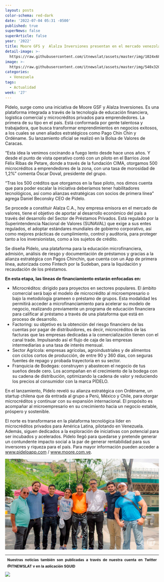 ```yaml
---
layout: posts
color-schema: red-dark
date: '2022-07-04 05:31 -0500'
published: true
superNews: false
superArticle: false
year: '2022'
title: Moore GFS y  Alalza Inversiones presentan en el mercado venezolano Pídelo
detail-image: >-
  https://raw.githubusercontent.com/itnewslat/assets/master/img/1024x680/Moore-GFS-y--Alalza-g.jpg
image: >-
  https://raw.githubusercontent.com/itnewslat/assets/master/img/540x320/Moore-GFS-y--Alalza-p.jpg
categories:
  - Venezuela
tags:
  - Actualidad
week: '27'
---
```

Pídelo, surge como una iniciativa de Moore GSF y Alalza Inversiones. Es una plataforma integrada a través de la tecnología de educación financiera, logística comercial y microcréditos privados para emprendedores. La primera de su tipo en el país. Está conformada por gente talentosa y trabajadora, que busca transformar emprendimientos en negocios exitosos, a los cuales se unen aliados estratégicos como Pago Chin Chin y Ordéname. Su lanzamiento oficial se realizó en la Bolsa de Valores de Caracas. 

“Esta idea la venimos cocinando a fuego lento desde hace unos años. Y desde el punto de vista operativo contó con un piloto en el Barrios José Félix Ribas de Petare, donde a través de la fundación CIMA, otorgamos 500 microcréditos a emprendedores de la zona, con una tasa de morosidad de 1,2%” comenta Óscar Doval, presidente del grupo. 

“Tras los 500 créditos que otorgamos en la fase piloto, nos dimos cuenta que para poder escalar la iniciativa deberíamos tener habilitadores tecnológicos, así como alianzas estratégicas con socios de primera línea” agrega Daniel Beconsky CEO de Pídelo.

Se procede a constituir Alalza C.A., hoy empresa emisora en el mercado de valores, tiene el objetivo de aportar al desarrollo económico del país a través del desarrollo del Sector de Préstamos Privados. Está regulado por la Superintendencia Nacional de Valores (SUNAVAL)  que exige a sus entes regulados, el adoptar estándares mundiales de gobierno corporativo, así como mejores prácticas de cumplimiento, control y auditoría, para proteger tanto a los inversionistas, como a los sujetos de crédito. 

Se diseña Pídelo, una plataforma para la educación microfinanciera, admisión, análisis de riesgo y documentación de préstamos y gracias a la alianza estratégica con Pagos Chinchin, que cuenta con un App de primera línea, autorizada como Fintech por la Sudeban, para la liquidación y recaudación de los préstamos.

**En esta etapa, las líneas de financiamiento estarán enfocadas en:**

- Microcréditos: dirigido para proyectos en sectores populares. El ámbito comercial será  bajo el modelo de microcrédito al microempresario o bajo la metodología grameen o préstamo de grupos. Esta modalidad les permitirá acceder a microfinanciamiento para acelerar su modelo de negocio, realizando previamente un programa de educación financiera para calificar al préstamo a través de una plataforma que está en proceso de desarrollo. 
- Factoring: su objetivo es la obtención del riesgo financiero de las cuentas por pagar de distribuidores, es decir, microcréditos de las facturas que las empresas dedicadas a la comercialización tienen con el canal trade. Impulsando así el flujo de caja de las empresas intermediarias a una tasa de interés mensual.
- Sector Agrícola: empresas agrícolas, agroindustriales y de alimentos con ciclos cortos de producción, de entre 90 y 360 días, con seguras fuentes de repago y probada trayectoria en su sector. 
- Franquicia de Bodegas: construyen y abastecen el negocio de tus sueños desde cero. Los acompañan en el crecimiento de la bodega con su cadena de distribución, optimizando la cadena de valor y reduciendo los precios al consumidor con la marca PÍDELO.


En el lanzamiento, Pídelo reveló su alianza estratégica con Ordéname, un startup chilena que da entrada al grupo a Perú, México y Chile, para otorgar microcréditos y continuar con su expansión internacional. El propósito es acompañar al microempresario en su crecimiento hacia un negocio estable, próspero y sostenible. 

El norte es transformarse en la plataforma tecnológica líder en microcréditos privados para América Latina, pilotando en Venezuela. Además, siguen dedicados a la exploración de iniciativas con potencial para ser incubados y acelerados. Pídelo llegó para quedarse y pretende generar un contundente impacto social a la par de generar rentabilidad para sus inversores y riqueza para el país. Para mayor información pueden acceder a  www.pideloapp.com / www.moore.com.ve.

![](https://raw.githubusercontent.com/itnewslat/assets/master/img/540x320/Moore-GFS-y--Alalza-p.jpg)

<table style="height: 42px;" width="569">
<tbody>
<tr>
<td style="text-align: justify;"><sub><strong>Nuestras noticias también son publicadas a través de nuestra cuenta en Twitter <a href="https://twitter.com/itnewslat?lang=es">@ITNEWSLAT</a> y en la aplicación <a href="https://squidapp.co/en/">SQUID</a></strong></sub></td>
</tr>
</tbody>
</table>

<img src="https://tracker.metricool.com/c3po.jpg?hash=56f88a41e39ab42c063cc51676587a04"/>